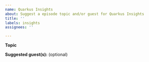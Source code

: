 ```yaml
---
name: Quarkus Insights
about: Suggest a episode topic and/or guest for Quarkus Insights
title: ''
labels: insights
assignees: ''

---
```


**Topic**

**Suggested guest(s):**
(optional)

